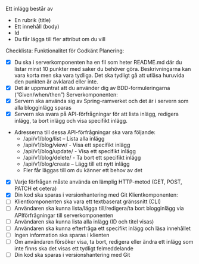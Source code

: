 Ett inlägg består av
- En rubrik (title)
- Ett innehåll (body)
- Id
- Du får lägga till fler attribut om du vill


Checklista: Funktionalitet för Godkänt
Planering:
- [x] Du ska i serverkomponenten ha en fil som heter README.md där du
  listar minst 10 punkter med saker du behöver göra. Beskrivningarna
  kan vara korta men ska vara tydliga. Det ska tydligt gå att utläsa
  huruvida den punkten är avklarad eller inte.
- [x] Det är uppmuntrat att du använder dig av BDD-formuleringarna
  (”Given/when/then”)
  Serverkomponenten:
- [x] Servern ska använda sig av Spring-ramverket och det är i servern som alla
  blogginlägg sparas
- [x] Servern ska svara på API-förfrågningar för att lista inlägg, redigera inlägg, ta bort
  inlägg och visa specifikt inlägg.
- Adresserna till dessa API-förfrågningar ska vara följande:
    - /api/v1/blog/list – Lista alla inlägg
    - /api/v1/blog/view/<id> - Visa ett specifikt inlägg
    - /api/v1/blog/update/<id> - Visa ett specifikt inlägg
    - /api/v1/blog/delete/<id> - Ta bort ett specifikt inlägg
    - /api/v1/blog/create – Lägg till ett nytt inlägg
    - Fler får läggas till om du känner ett behov av det
- [x] Varje förfrågan måste använda en lämplig HTTP-metod (GET, POST, PATCH et
  cetera)
- [x] Din kod ska sparas i versionhantering med Git
  Klientkomponenten:
- [ ] Klientkomponenten ska vara ett textbaserat gränssnitt (CLI)
- [ ] Användaren ska kunna lista/lägga till/redigera/ta bort blogginlägg via APIförfrågningar till serverkomponenten
- [ ] Användaren ska kunna lista alla inlägg (ID och titel visas)
- [ ] Användaren ska kunna efterfråga ett specifikt inlägg och läsa innehållet
- [ ] Ingen information ska sparas i klienten
- [ ] Om användaren försöker visa, ta bort, redigera eller ändra ett inlägg som inte
  finns ska det visas ett tydligt felmeddelande
- [ ] Din kod ska sparas i versionshantering med Git